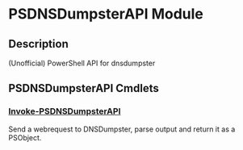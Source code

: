 ﻿---
Module Name: PSDNSDumpsterAPI
Module Guid: cb0a589a-fc8f-44fd-90dc-c9be3827a2f3
Download Help Link: https://github.com/justin-p/PSDNSDumpsterAPI/release/PSDNSDumpsterAPI/docs/PSDNSDumpsterAPI.md
Help Version: 0.0.3
Locale: en-US
---

# PSDNSDumpsterAPI Module
## Description
(Unofficial) PowerShell API for dnsdumpster

## PSDNSDumpsterAPI Cmdlets
### [Invoke-PSDNSDumpsterAPI](Invoke-PSDNSDumpsterAPI.md)
Send a webrequest to DNSDumpster, parse output and return it as a PSObject.


